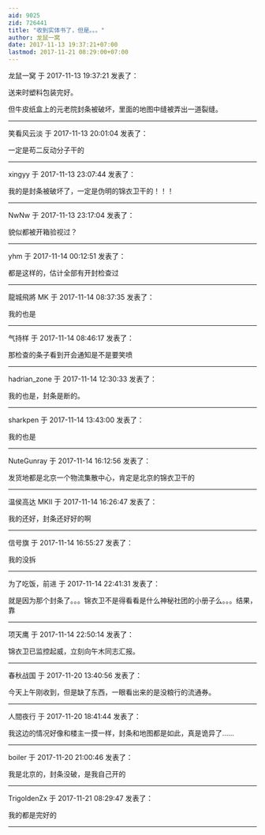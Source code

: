 ```yaml
---
aid: 9025
zid: 726441
title: "收到实体书了，但是。。。"
author: 龙鼠一窝
date: 2017-11-13 19:37:21+07:00
lastmod: 2017-11-21 08:29:00+07:00
---
```


龙鼠一窝 于 2017-11-13 19:37:21 发表了：

送来时塑料包装完好。

但牛皮纸盒上的元老院封条被破坏，里面的地图中缝被弄出一道裂缝。

---

笑看风云淡 于 2017-11-13 20:01:04 发表了：

一定是苟二反动分子干的

---

xingyy 于 2017-11-13 23:07:44 发表了：

我的是封条被破坏了，一定是伪明的锦衣卫干的！！！

---

NwNw 于 2017-11-13 23:17:04 发表了：

貌似都被开箱验视过？

---

yhm 于 2017-11-14 00:12:51 发表了：

都是这样的，估计全部有开封检查过

---

龍城飛將 MK 于 2017-11-14 08:37:35 发表了：

我的也是

---

气持样 于 2017-11-14 08:46:17 发表了：

那检查的条子看到开会通知是不是要笑喷

---

hadrian_zone 于 2017-11-14 12:30:33 发表了：

我的也是，封条是断的。

---

sharkpen 于 2017-11-14 13:43:00 发表了：

我的也是

---

NuteGunray 于 2017-11-14 16:12:56 发表了：

发货地都是北京一个物流集散中心，肯定是北京的锦衣卫干的

---

温侯高达 MKII 于 2017-11-14 16:26:47 发表了：

我的还好，封条还好好的啊

---

信号旗 于 2017-11-14 16:55:27 发表了：

我的没拆

---

为了吃饭，前进 于 2017-11-14 22:41:31 发表了：

就是因为那个封条了。。。锦衣卫不是得看看是什么神秘社团的小册子么。。。结果，靠

---

项天鹰 于 2017-11-14 22:50:14 发表了：

锦衣卫已监控起威，立刻向午木同志汇报。

---

春秋战国 于 2017-11-20 13:40:56 发表了：

今天上午刚收到，但是缺了东西，一眼看出来的是没粮行的流通券。

---

人間夜行 于 2017-11-20 18:41:44 发表了：

我这边的情况好像和楼主一摸一样，封条和地图都是如此，真是诡异了……

---

boiler 于 2017-11-20 21:00:46 发表了：

我是北京的，封条没破，是我自己开的

---

TrigoldenZx 于 2017-11-21 08:29:47 发表了：

我的都是完好的

---
